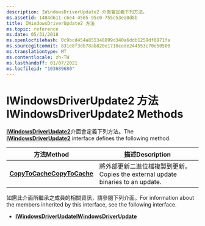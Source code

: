 ```yaml
---
description: IWindowsDriverUpdate2 介面會定義下列方法。
ms.assetid: 1484d611-c6e4-4565-95c0-755c53ea0d8b
title: IWindowsDriverUpdate2 方法
ms.topic: reference
ms.date: 05/31/2018
ms.openlocfilehash: 0c9bcd454a855348899d340a6ddb1259df8971fa
ms.sourcegitcommit: 831e8f3db78ab820e1710cede244553c70e50500
ms.translationtype: MT
ms.contentlocale: zh-TW
ms.lasthandoff: 01/07/2021
ms.locfileid: "103689680"
---
```

# <a name="iwindowsdriverupdate2-methods"></a><span data-ttu-id="76e24-103">IWindowsDriverUpdate2 方法</span><span class="sxs-lookup"><span data-stu-id="76e24-103">IWindowsDriverUpdate2 Methods</span></span>

<span data-ttu-id="76e24-104">[**IWindowsDriverUpdate2**](/windows/desktop/api/Wuapi/nn-wuapi-iwindowsdriverupdate)介面會定義下列方法。</span><span class="sxs-lookup"><span data-stu-id="76e24-104">The [**IWindowsDriverUpdate2**](/windows/desktop/api/Wuapi/nn-wuapi-iwindowsdriverupdate) interface defines the following method.</span></span>



| <span data-ttu-id="76e24-105">方法</span><span class="sxs-lookup"><span data-stu-id="76e24-105">Method</span></span>                                                   | <span data-ttu-id="76e24-106">描述</span><span class="sxs-lookup"><span data-stu-id="76e24-106">Description</span></span>                                       |
|----------------------------------------------------------|---------------------------------------------------|
| [<span data-ttu-id="76e24-107">**CopyToCache**</span><span class="sxs-lookup"><span data-stu-id="76e24-107">**CopyToCache**</span></span>](/windows/desktop/api/Wuapi/nf-wuapi-iwindowsdriverupdate2-copytocache) | <span data-ttu-id="76e24-108">將外部更新二進位檔複製到更新。</span><span class="sxs-lookup"><span data-stu-id="76e24-108">Copies the external update binaries to an update.</span></span> |



 

<span data-ttu-id="76e24-109">如需此介面所繼承之成員的相關資訊，請參閱下列介面。</span><span class="sxs-lookup"><span data-stu-id="76e24-109">For information about the members inherited by this interface, see the following interface.</span></span>

-   [<span data-ttu-id="76e24-110">**IWindowsDriverUpdate**</span><span class="sxs-lookup"><span data-stu-id="76e24-110">**IWindowsDriverUpdate**</span></span>](/windows/desktop/api/Wuapi/nn-wuapi-iwindowsdriverupdate)

 

 



